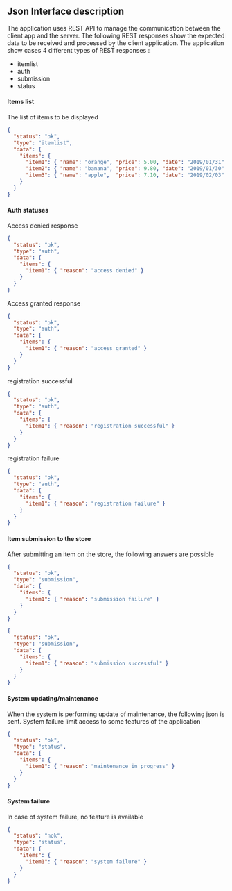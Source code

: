 
## Json Interface description

The application uses REST API to manage the communication between the client app
and the server. The following REST responses show the expected data to be
received and processed by the client application.
The application show cases 4 different types of REST responses :

- itemlist 
- auth
- submission
- status


#### Items list

The list of items to be displayed

```json
{
  "status": "ok",
  "type": "itemlist",
  "data": {
    "items": {
      "item1": { "name": "orange", "price": 5.00, "date": "2019/01/31" },
      "item2": { "name": "banana", "price": 9.80, "date": "2019/01/30" },
      "item3": { "name": "apple",  "price": 7.10, "date": "2019/02/03" }
    }
  }
}
```

#### Auth statuses

Access denied response

```json
{
  "status": "ok",
  "type": "auth",
  "data": {
    "items": {
      "item1": { "reason": "access denied" }
    }
  }
}
```

Access granted response

```json
{
  "status": "ok",
  "type": "auth",
  "data": {
    "items": {
      "item1": { "reason": "access granted" }
    }
  }
}
```

registration successful

```json
{
  "status": "ok",
  "type": "auth",
  "data": {
    "items": {
      "item1": { "reason": "registration successful" }
    }
  }
}
```

registration failure

```json
{
  "status": "ok",
  "type": "auth",
  "data": {
    "items": {
      "item1": { "reason": "registration failure" }
    }
  }
}
```

#### Item submission to the store

After submitting an item on the store, the following answers are possible

```json
{
  "status": "ok",
  "type": "submission",
  "data": {
    "items": {
      "item1": { "reason": "submission failure" }
    }
  }
}
```


```json
{
  "status": "ok",
  "type": "submission",
  "data": {
    "items": {
      "item1": { "reason": "submission successful" }
    }
  }
}
```

#### System updating/maintenance

When the system is performing update of maintenance, the following json is sent.
System failure limit access to some features of the application

```json
{
  "status": "ok",
  "type": "status",
  "data": {
    "items": {
      "item1": { "reason": "maintenance in progress" }
    }
  }
}
```

#### System failure

In case of system failure, no feature is available

```json
{
  "status": "nok",
  "type": "status",
  "data": {
    "items": {
      "item1": { "reason": "system failure" }
    }
  }
}
```
